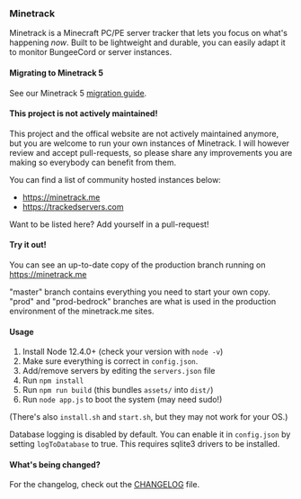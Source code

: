 ### Minetrack 
Minetrack is a Minecraft PC/PE server tracker that lets you focus on what's happening *now*. 
Built to be lightweight and durable, you can easily adapt it to monitor BungeeCord or server instances.

#### Migrating to Minetrack 5
See our Minetrack 5 [migration guide](docs/MIGRATING.md).

#### This project is not actively maintained!
This project and the offical website are not actively maintained anymore, but you are welcome to run your own instances of Minetrack.
I will however review and accept pull-requests, so please share any improvements you are making so everybody can benefit from them.

You can find a list of community hosted instances below:  
* https://minetrack.me
* https://trackedservers.com

Want to be listed here? Add yourself in a pull-request!

#### Try it out!
You can see an up-to-date copy of the production branch running on https://minetrack.me

"master" branch contains everything you need to start your own copy. "prod" and "prod-bedrock" branches are what is used in the production environment of the minetrack.me sites.

#### Usage
1. Install Node 12.4.0+ (check your version with `node -v`)
2. Make sure everything is correct in ```config.json```.
3. Add/remove servers by editing the ```servers.json``` file
4. Run ```npm install```
5. Run ```npm run build``` (this bundles `assets/` into `dist/`)
6. Run ```node app.js``` to boot the system (may need sudo!)

(There's also ```install.sh``` and ```start.sh```, but they may not work for your OS.)

Database logging is disabled by default. You can enable it in ```config.json``` by setting ```logToDatabase``` to true.
This requires sqlite3 drivers to be installed.

#### What's being changed?
For the changelog, check out the [CHANGELOG](docs/CHANGELOG.md) file.

